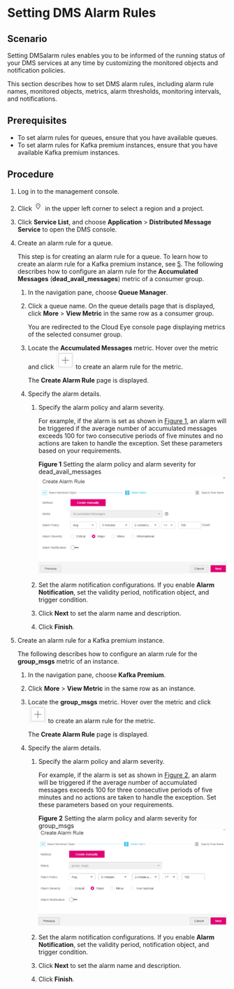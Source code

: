 # Setting DMS Alarm Rules<a name="EN-US_TOPIC_0143117147"></a>

## Scenario<a name="section2938669717629"></a>

Setting DMSalarm rules enables you to be informed of the running status of your DMS services at any time by customizing the monitored objects and notification policies.

This section describes how to set DMS alarm rules, including alarm rule names, monitored objects, metrics, alarm thresholds, monitoring intervals, and notifications.

## Prerequisites<a name="section2862447517827"></a>

-   To set alarm rules for queues, ensure that you have available queues.
-   To set alarm rules for Kafka premium instances, ensure that you have available Kafka premium instances.

## Procedure<a name="section3969125652019"></a>

1.  Log in to the management console.
2.  Click  ![](figures/project.png)  in the upper left corner to select a region and a project.
3.  Click  **Service List**, and choose  **Application**  \>  **Distributed Message Service**  to open the DMS console.
4.  Create an alarm rule for a queue.

    This step is for creating an alarm rule for a queue. To learn how to create an alarm rule for a Kafka premium instance, see  [5](#li7309816152319). The following describes how to configure an alarm rule for the  **Accumulated Messages**  \(**dead\_avail\_messages**\) metric of a consumer group.

    1.  In the navigation pane, choose  **Queue Manager**.
    2.  Click a queue name. On the queue details page that is displayed, click  **More**  \>  **View Metric**  in the same row as a consumer group.

        You are redirected to the Cloud Eye console page displaying metrics of the selected consumer group.

    3.  Locate the  **Accumulated Messages**  metric. Hover over the metric and click  ![](figures/icon-add-alarm.png)  to create an alarm rule for the metric.

        The  **Create Alarm Rule**  page is displayed. 

    4.  Specify the alarm details.
        1.  Specify the alarm policy and alarm severity.

            For example, if the alarm is set as shown in  [Figure 1](#fig112961424225), an alarm will be triggered if the average number of accumulated messages exceeds 100 for two consecutive periods of five minutes and no actions are taken to handle the exception. Set these parameters based on your requirements.

            **Figure  1**  Setting the alarm policy and alarm severity for dead\_avail\_messages<a name="fig112961424225"></a>  
            ![](figures/setting-the-alarm-policy-and-alarm-severity-for-dead_avail_messages.png "setting-the-alarm-policy-and-alarm-severity-for-dead_avail_messages")

        2.  Set the alarm notification configurations. If you enable  **Alarm Notification**, set the validity period, notification object, and trigger condition.
        3.  Click  **Next**  to set the alarm name and description.
        4.  Click  **Finish**.

5.  <a name="li7309816152319"></a>Create an alarm rule for a Kafka premium instance.

    The following describes how to configure an alarm rule for the  **group\_msgs**  metric of an instance.

    1.  In the navigation pane, choose  **Kafka Premium**.
    2.  Click  **More**  \>  **View Metric**  in the same row as an instance.
    3.  Locate the  **group\_msgs**  metric. Hover over the metric and click  ![](figures/icon-add-alarm.png)  to create an alarm rule for the metric.

        The  **Create Alarm Rule**  page is displayed.

    4.  Specify the alarm details.
        1.  Specify the alarm policy and alarm severity.

            For example, if the alarm is set as shown in  [Figure 2](#fig187882032812), an alarm will be triggered if the average number of accumulated messages exceeds 100 for three consecutive periods of five minutes and no actions are taken to handle the exception. Set these parameters based on your requirements.

            **Figure  2**  Setting the alarm policy and alarm severity for group\_msgs<a name="fig187882032812"></a>  
            ![](figures/setting-the-alarm-policy-and-alarm-severity-for-group_msgs.png "setting-the-alarm-policy-and-alarm-severity-for-group_msgs")

        2.  Set the alarm notification configurations. If you enable  **Alarm Notification**, set the validity period, notification object, and trigger condition.
        3.  Click  **Next**  to set the alarm name and description.
        4.  Click  **Finish**.



